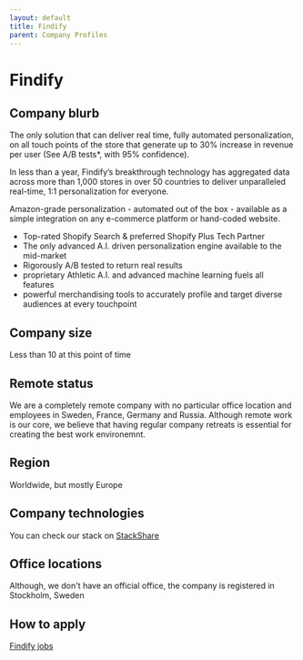 ```yaml
---
layout: default
title: Findify
parent: Company Profiles
---
```


# Findify

## Company blurb

The only solution that can deliver real time, fully automated personalization, on all touch points of the store that generate up to 30% increase in revenue per user (See A/B tests*, with 95% confidence).

In less than a year, Findify’s breakthrough technology has aggregated data across more than 1,000 stores in over 50 countries to deliver unparalleled real-time, 1:1 personalization for everyone. 
 
Amazon-grade personalization - automated out of the box - available as a simple integration on any e-commerce platform or hand-coded website. 
 
- Top-rated Shopify Search & preferred Shopify Plus Tech Partner
- The only advanced A.I. driven personalization engine available to the mid-market
- Rigorously A/B tested to return real results
- proprietary Athletic A.I. and advanced machine learning fuels all features 
- powerful merchandising tools to accurately profile and target diverse audiences at every touchpoint

## Company size

Less than 10 at this point of time

## Remote status

We are a completely remote company with no particular office location and employees in Sweden, France, Germany and Russia. Although remote work is our core, we believe that having regular company retreats is essential for creating the best work environemnt.

## Region

Worldwide, but mostly Europe

## Company technologies

You can check our stack on [StackShare](https://stackshare.io/findify)

## Office locations

Although, we don't have an official office, the company is registered in Stockholm, Sweden

## How to apply

[Findify jobs](https://careers.findify.io)
